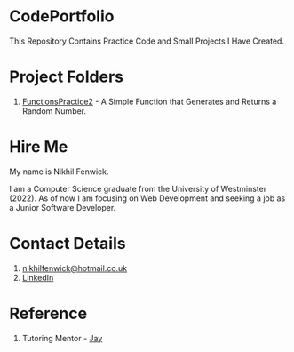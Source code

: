 # CodePortfolio

This Repository Contains Practice Code and Small Projects I Have Created. 

# Project Folders

1. [FunctionsPractice2](FunctionsPractice2) - A Simple Function that Generates and Returns a Random Number. 

# Hire Me

My name is Nikhil Fenwick. 

I am a Computer Science graduate from the University of Westminster (2022). As of now I am focusing on Web Development and seeking a job as a Junior Software Developer. 

# Contact Details

1. nikhilfenwick@hotmail.co.uk
2. [LinkedIn](https://www.linkedin.com/in/nikhil-fenwick-4a6625256/)

# Reference

1. Tutoring Mentor - [Jay](https://github.com/Jay-study-nildana)

